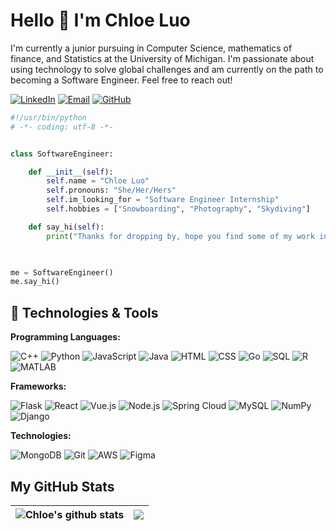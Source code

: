 # Hello 👋 I'm Chloe Luo
I'm currently a junior pursuing in Computer Science, mathematics of finance, and Statistics at the University of Michigan. I'm passionate about using technology to solve global challenges and am currently on the path to becoming a Software Engineer. Feel free to reach out! 

[![LinkedIn](https://img.shields.io/badge/LinkedIn-Chloe_Luo-informational?style=flat&logo=linkedin&logoColor=white&color=0A66C2)](https://www.linkedin.com/in/chloe-l-907259238)
[![Email](https://img.shields.io/badge/Email-qwluo@umich.edu-informational?style=flat&logo=gmail&logoColor=white&color=D14836)](mailto:qwluo@umich.edu)
[![GitHub](https://img.shields.io/badge/GitHub-bluliosluo-informational?style=flat&logo=github&logoColor=white&color=181717)](https://github.com/bluliosluo)


```python
#!/usr/bin/python
# -*- coding: utf-8 -*-


class SoftwareEngineer:

    def __init__(self): 
        self.name = "Chloe Luo"
        self.pronouns: "She/Her/Hers"
        self.im_looking_for = "Software Engineer Internship"
        self.hobbies = ["Snowboarding", "Photography", "Skydiving"]

    def say_hi(self):
        print("Thanks for dropping by, hope you find some of my work interesting.")
        


me = SoftwareEngineer()
me.say_hi()
```


## 🔧 Technologies & Tools

**Programming Languages:**

![C++](https://img.shields.io/badge/Code-C++-informational?style=flat&logo=cplusplus&logoColor=white&color=00599C)
![Python](https://img.shields.io/badge/Code-Python-informational?style=flat&logo=python&logoColor=white&color=3776AB)
![JavaScript](https://img.shields.io/badge/Code-JavaScript-informational?style=flat&logo=javascript&logoColor=white&color=F7DF1E)
![Java](https://img.shields.io/badge/Code-Java-informational?style=flat&logo=java&logoColor=white&color=007396)
![HTML](https://img.shields.io/badge/Code-HTML-informational?style=flat&logo=html5&logoColor=white&color=E34F26)
![CSS](https://img.shields.io/badge/Code-CSS-informational?style=flat&logo=css3&logoColor=white&color=1572B6)
![Go](https://img.shields.io/badge/Code-Go-informational?style=flat&logo=go&logoColor=white&color=00ADD8)
![SQL](https://img.shields.io/badge/Code-SQL-informational?style=flat&logo=sql&logoColor=white&color=CC2927)
![R](https://img.shields.io/badge/Code-R-informational?style=flat&logo=r&logoColor=white&color=276DC3)
![MATLAB](https://img.shields.io/badge/Code-MATLAB-informational?style=flat&logo=matlab&logoColor=white&color=0076A8)

**Frameworks:**

![Flask](https://img.shields.io/badge/Web-Flask-informational?style=flat&logo=flask&logoColor=white&color=000000)
![React](https://img.shields.io/badge/Web-React-informational?style=flat&logo=react&logoColor=white&color=61DAFB)
![Vue.js](https://img.shields.io/badge/Web-Vue.js-informational?style=flat&logo=vue.js&logoColor=white&color=42b883)
![Node.js](https://img.shields.io/badge/Backend-Node.js-informational?style=flat&logo=node.js&logoColor=white&color=339933)
![Spring Cloud](https://img.shields.io/badge/Backend-Spring_Cloud-informational?style=flat&logo=spring&logoColor=white&color=6DB33F)
![MySQL](https://img.shields.io/badge/Database-MySQL-informational?style=flat&logo=mysql&logoColor=white&color=4479A1)
![NumPy](https://img.shields.io/badge/Code-NumPy-informational?style=flat&logo=numpy&logoColor=white&color=013243)
![Django](https://img.shields.io/badge/Web-Django-informational?style=flat&logo=django&logoColor=white&color=092E20)

**Technologies:**

![MongoDB](https://img.shields.io/badge/Database-MongoDB-informational?style=flat&logo=mongodb&logoColor=white&color=47A248)
![Git](https://img.shields.io/badge/Tools-Git-informational?style=flat&logo=git&logoColor=white&color=F05032)
![AWS](https://img.shields.io/badge/Cloud-AWS-informational?style=flat&logo=amazon-aws&logoColor=white&color=232F3E)
![Figma](https://img.shields.io/badge/Design-Figma-informational?style=flat&logo=figma&logoColor=white&color=F24E1E)


## My GitHub Stats


| <img align="center" src="https://github-readme-stats-zeta-nine-47.vercel.app/api?username=bluliosluo&show_icons=true&include_all_commits=true&theme=buefy&hide_border=true" alt="Chloe's github stats" /></a> | <img align="center" src="https://github-readme-stats-zeta-nine-47.vercel.app/api/top-langs/?username=bluliosluo&layout=compact&theme=buefy&hide_border=true" /></a> |
| ------------- | ------------- |

    
    
